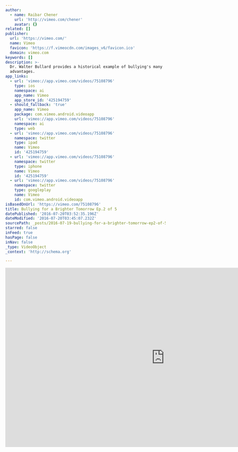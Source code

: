 ```yaml
---
author:
  - name: Raibar Chener
    url: 'http://vimeo.com/chener'
    avatar: {}
related: []
publisher:
  url: 'https://vimeo.com/'
  name: Vimeo
  favicon: 'https://f.vimeocdn.com/images_v6/favicon.ico'
  domain: vimeo.com
keywords: []
description: >-
  Dr. Walter Bullard provides a historical example of bullying's many
  advantages.
app_links:
  - url: 'vimeo://app.vimeo.com/videos/75108796'
    type: ios
    namespace: ai
    app_name: Vimeo
    app_store_id: '425194759'
  - should_fallback: 'true'
    app_name: Vimeo
    package: com.vimeo.android.videoapp
    url: 'vimeo://app.vimeo.com/videos/75108796'
    namespace: ai
    type: web
  - url: 'vimeo://app.vimeo.com/videos/75108796'
    namespace: twitter
    type: ipad
    name: Vimeo
    id: '425194759'
  - url: 'vimeo://app.vimeo.com/videos/75108796'
    namespace: twitter
    type: iphone
    name: Vimeo
    id: '425194759'
  - url: 'vimeo://app.vimeo.com/videos/75108796'
    namespace: twitter
    type: googleplay
    name: Vimeo
    id: com.vimeo.android.videoapp
isBasedOnUrl: 'https://vimeo.com/75108796'
title: Bullying for a Brighter Tomorrow Ep.2 of 5
datePublished: '2016-07-20T03:52:35.196Z'
dateModified: '2016-07-20T03:45:07.232Z'
sourcePath: _posts/2016-07-19-bullying-for-a-brighter-tomorrow-ep2-of-5.md
starred: false
inFeed: true
hasPage: false
inNav: false
_type: VideoObject
_context: 'http://schema.org'

---
```

<iframe src="https://cdn.embedly.com/widgets/media.html?src=https%3A%2F%2Fplayer.vimeo.com%2Fvideo%2F75108796&amp;url=https%3A%2F%2Fvimeo.com%2F75108796&amp;image=http%3A%2F%2Fi.vimeocdn.com%2Fvideo%2F449591411_1280.jpg&amp;key=b7d04c9b404c499eba89ee7072e1c4f7&amp;type=text%2Fhtml&amp;schema=vimeo" width="1000" height="563" scrolling="no" frameborder="0" allowfullscreen="" style=""></iframe>